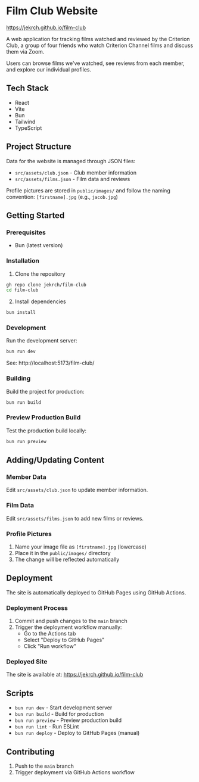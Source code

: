 # Film Club Website

https://jekrch.github.io/film-club

A web application for tracking films watched and reviewed by the Criterion Club, a group of four friends who watch Criterion Channel films and discuss them via Zoom.

Users can browse films we've watched, see reviews from each member, and explore our individual profiles.

## Tech Stack

- React
- Vite
- Bun
- Tailwind
- TypeScript

## Project Structure

Data for the website is managed through JSON files:
- `src/assets/club.json` - Club member information
- `src/assets/films.json` - Film data and reviews

Profile pictures are stored in `public/images/` and follow the naming convention: `[firstname].jpg` (e.g., `jacob.jpg`)

## Getting Started

### Prerequisites

- Bun (latest version)

### Installation

1. Clone the repository
```bash
gh repo clone jekrch/film-club
cd film-club
```

2. Install dependencies
```bash
bun install
```

### Development

Run the development server:
```bash
bun run dev
```
See:
http://localhost:5173/film-club/

### Building

Build the project for production:
```bash
bun run build
```

### Preview Production Build

Test the production build locally:
```bash
bun run preview
```

## Adding/Updating Content

### Member Data

Edit `src/assets/club.json` to update member information.

### Film Data

Edit `src/assets/films.json` to add new films or reviews.

### Profile Pictures

1. Name your image file as `[firstname].jpg` (lowercase)
2. Place it in the `public/images/` directory
3. The change will be reflected automatically

## Deployment

The site is automatically deployed to GitHub Pages using GitHub Actions.

### Deployment Process

1. Commit and push changes to the `main` branch
2. Trigger the deployment workflow manually:
   - Go to the Actions tab
   - Select "Deploy to GitHub Pages"
   - Click "Run workflow"

### Deployed Site

The site is available at: https://jekrch.github.io/film-club

## Scripts

- `bun run dev` - Start development server
- `bun run build` - Build for production
- `bun run preview` - Preview production build
- `bun run lint` - Run ESLint
- `bun run deploy` - Deploy to GitHub Pages (manual)

## Contributing

1. Push to the `main` branch 
2. Trigger deployment via GitHub Actions workflow
